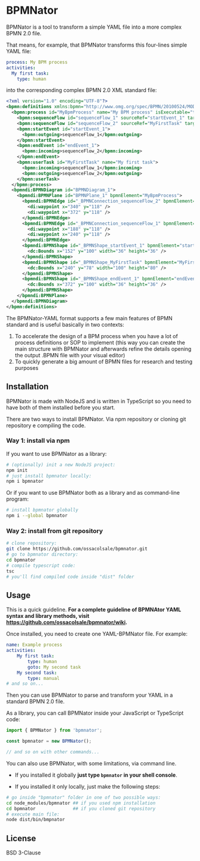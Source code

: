 
# BPMNator

BPMNator is a tool to transform a simple YAML file into a more complex BPMN 2.0 file.

That means, for example, that BPMNator transforms this four-lines simple YAML file:

```YAML
process: My BPM process
activities:
  My first task:
    type: human
```

into the corresponding complex BPMN 2.0 XML standard file:

```XML
<?xml version="1.0" encoding="UTF-8"?>
<bpmn:definitions xmlns:bpmn="http://www.omg.org/spec/BPMN/20100524/MODEL" xmlns:bpmndi="http://www.omg.org/spec/BPMN/20100524/DI" xmlns:dc="http://www.omg.org/spec/DD/20100524/DC" xmlns:di="http://www.omg.org/spec/DD/20100524/DI" xmlns:xsi="http://www.w3.org/2001/XMLSchema-instance" targetNamespace="http://bpmn.io/schema/bpmn">
  <bpmn:process id="MyBpmProcess" name="My BPM process" isExecutable="true">
    <bpmn:sequenceFlow id="sequenceFlow_1" sourceRef="startEvent_1" targetRef="MyFirstTask" />
    <bpmn:sequenceFlow id="sequenceFlow_2" sourceRef="MyFirstTask" targetRef="endEvent_1" />
    <bpmn:startEvent id="startEvent_1">
      <bpmn:outgoing>sequenceFlow_1</bpmn:outgoing>
    </bpmn:startEvent>
    <bpmn:endEvent id="endEvent_1">
      <bpmn:incoming>sequenceFlow_2</bpmn:incoming>
    </bpmn:endEvent>
    <bpmn:userTask id="MyFirstTask" name="My first task">
      <bpmn:incoming>sequenceFlow_1</bpmn:incoming>
      <bpmn:outgoing>sequenceFlow_2</bpmn:outgoing>
    </bpmn:userTask>
  </bpmn:process>
  <bpmndi:BPMNDiagram id="BPMNDiagram_1">
    <bpmndi:BPMNPlane id="BPMNPlane_1" bpmnElement="MyBpmProcess">
      <bpmndi:BPMNEdge id="_BPMNConnection_sequenceFlow_2" bpmnElement="sequenceFlow_2">
        <di:waypoint x="340" y="118" />
        <di:waypoint x="372" y="118" />
      </bpmndi:BPMNEdge>
      <bpmndi:BPMNEdge id="_BPMNConnection_sequenceFlow_1" bpmnElement="sequenceFlow_1">
        <di:waypoint x="188" y="118" />
        <di:waypoint x="240" y="118" />
      </bpmndi:BPMNEdge>
      <bpmndi:BPMNShape id="_BPMNShape_startEvent_1" bpmnElement="startEvent_1" isExpanded="false">
        <dc:Bounds x="152" y="100" width="36" height="36" />
      </bpmndi:BPMNShape>
      <bpmndi:BPMNShape id="_BPMNShape_MyFirstTask" bpmnElement="MyFirstTask" isExpanded="false">
        <dc:Bounds x="240" y="78" width="100" height="80" />
      </bpmndi:BPMNShape>
      <bpmndi:BPMNShape id="_BPMNShape_endEvent_1" bpmnElement="endEvent_1" isExpanded="false">
        <dc:Bounds x="372" y="100" width="36" height="36" />
      </bpmndi:BPMNShape>
    </bpmndi:BPMNPlane>
  </bpmndi:BPMNDiagram>
</bpmn:definitions>
```

The BPMNator-YAML format supports a few main features of BPMN standard and is useful basically in two contexts:

1. To accelerate the design of a BPM process when you have a lot of process definitions or SOP to implement (this way you can create the main structure with BPMNator and afterwards refine the details opening the output .BPMN file with your visual editor)
2. To quickly generate a big amount of BPMN files for research and testing purposes

## Installation

BPMNator is made with NodeJS and is written in TypeScript so you need to have both of them installed before you start.

There are two ways to install BPMNator. Via npm repository or cloning git repository e compiling the code.

### Way 1: install via npm

If you want to use BPMNator as a library:

```BASH
# (optionally) init a new NodeJS project:
npm init
# just install bpmnator locally:
npm i bpmnator
```
Or if you want to use BPMNator both as a library and as command-line program:

```BASH
# install bpmnator globally
npm i --global bpmnator
```

### Way 2: install from git repository

```BASH
# clone repository:
git clone https://github.com/ossacolsale/bpmnator.git
# go to bpmnator directory:
cd bpmnator
# compile typescript code:
tsc
# you'll find compiled code inside "dist" folder
```

## Usage

This is a quick guideline. **For a complete guideline of BPMNAtor YAML syntax and library methods, visit https://github.com/ossacolsale/bpmnator/wiki.**

Once installed, you need to create one YAML-BPMNator file. For example:

```YAML
name: Example process
activities:
    My first task:
        type: human
        goto: My second task
    My second task:
        type: manual
# and so on...

```

Then you can use BPMNator to parse and transform your YAML in a standard BPMN 2.0 file.

As a library, you can call BPMNator inside your JavaScript or TypeScript code:

```TYPESCRIPT
import { BPMNator } from 'bpmnator';

const bpmnator = new BPMNator();

// and so on with other commands...
```

You can also use BPMNator, with some limitations, via command line.

* If you installed it globally __just type `bpmnator` in your shell console__.

* If you installed it only locally, just make the following steps:

```BASH
# go inside "bpmnator" folder in one of two possible ways:
cd node_modules/bpmnator ## if you used npm installation
cd bpmnator              ## if you cloned git repository
# execute main file:
node dist/bin/bmpnator
```

## License

BSD 3-Clause